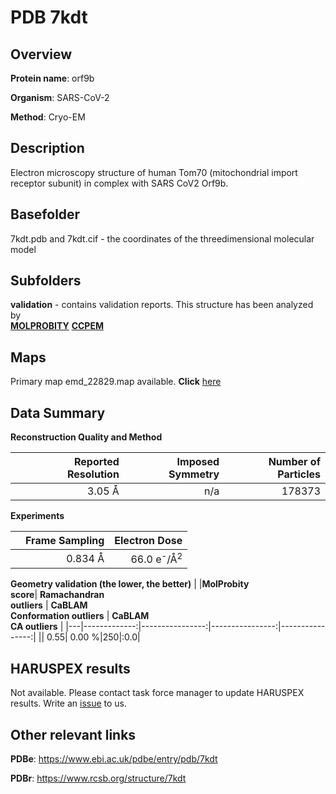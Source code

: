 # PDB 7kdt

## Overview

**Protein name**: orf9b

**Organism**: SARS-CoV-2

**Method**: Cryo-EM

## Description

Electron microscopy structure of human Tom70 (mitochondrial import receptor subunit) in complex with SARS CoV2 Orf9b.

## Basefolder

7kdt.pdb and 7kdt.cif - the coordinates of the threedimensional molecular model

## Subfolders





**validation** - contains validation reports. This structure has been analyzed by <br>  [**MOLPROBITY**](https://github.com/thorn-lab/coronavirus_structural_task_force/tree/master/pdb/orf9b/SARS-CoV-2/7kdt/validation/molprobity)   [**CCPEM**](https://github.com/thorn-lab/coronavirus_structural_task_force/tree/master/pdb/orf9b/SARS-CoV-2/7kdt/validation/ccpem-validation) 



## Maps

Primary map emd_22829.map available. **Click** [here](http://ftp.wwpdb.org/pub/emdb/structures/EMD-22829/map/) 

## Data Summary
**Reconstruction Quality and Method**

|   | Reported Resolution | Imposed Symmetry | Number of Particles |
|---|-------------:|----------------:|--------------:|
|   |3.05 Å|n/a|178373|

**Experiments**

|   | Frame Sampling | Electron Dose |
|---|-------------:|----------------:|
|   |0.834 Å|66.0 e<sup>-</sup>/Å<sup>2</sup>|

**Geometry validation (the lower, the better)**
|   |**MolProbity<br>score**| **Ramachandran<br>outliers** | **CaBLAM<br>Conformation outliers** | **CaBLAM<br>CA outliers** |
|---|-------------:|----------------:|----------------:|----------------:|
||  0.55|  0.00 %|250|:0.0|

## HARUSPEX results

Not available. Please contact task force manager to update HARUSPEX results. Write an [issue](https://github.com/thorn-lab/coronavirus_structural_task_force/issues) to us.

## Other relevant links 
**PDBe**:  https://www.ebi.ac.uk/pdbe/entry/pdb/7kdt
 
**PDBr**: https://www.rcsb.org/structure/7kdt 
